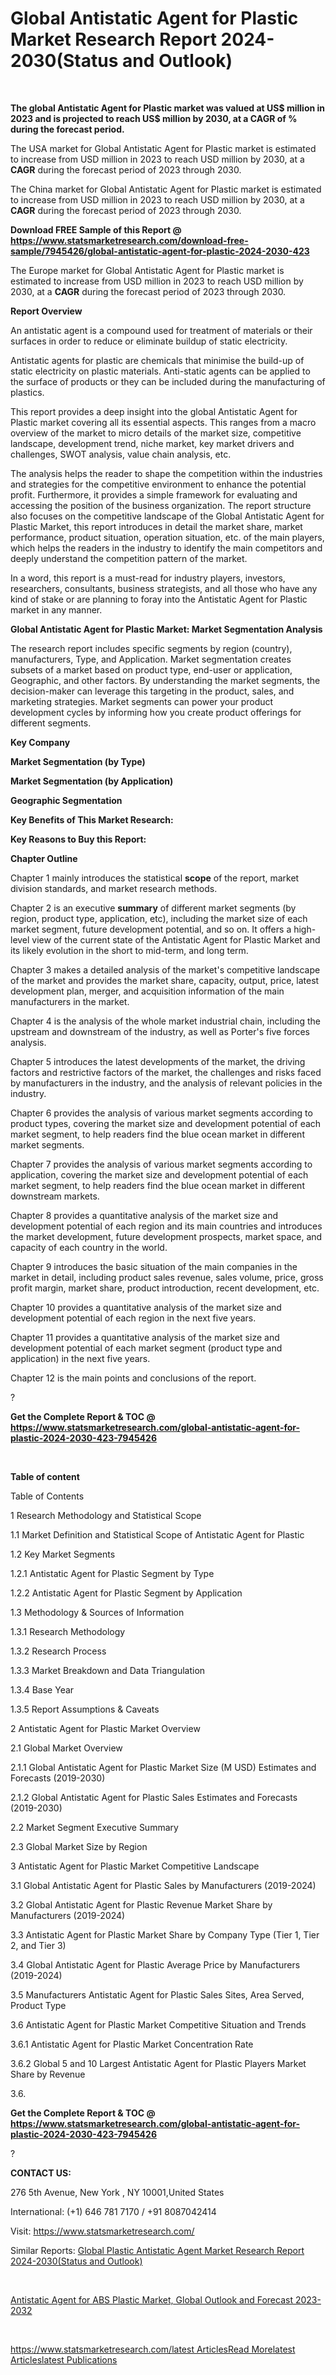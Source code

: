 <h1>Global Antistatic Agent for Plastic Market Research Report 2024-2030(Status and Outlook)</h1><br/><p><strong>The global Antistatic Agent for Plastic market was valued at US$ million in 2023 and is projected to reach US$ million by 2030, at a <strong>CAGR</strong> of % during the forecast period.</strong></p>
 
 
 
 <p>The USA market for Global Antistatic Agent for Plastic market is estimated to increase from USD million in 2023 to reach USD million by 2030, at a <strong>CAGR</strong> during the forecast period of 2023 through 2030.</p>
 
 
 
 <p>The China market for Global Antistatic Agent for Plastic market is estimated to increase from USD million in 2023 to reach USD million by 2030, at a <strong>CAGR</strong> during the forecast period of 2023 through 2030.</p>
 
 
 
 <p><strong>Download FREE Sample of this Report @ <a href="https://www.statsmarketresearch.com/download-free-sample/7945426/global-antistatic-agent-for-plastic-2024-2030-423">https://www.statsmarketresearch.com/download-free-sample/7945426/global-antistatic-agent-for-plastic-2024-2030-423</a></strong></p>
 
 
 
 <p>The Europe market for Global Antistatic Agent for Plastic market is estimated to increase from USD million in 2023 to reach USD million by 2030, at a <strong>CAGR</strong> during the forecast period of 2023 through 2030.</p>
 
 
 
 <p><strong>Report Overview</strong></p>
 
 
 
 <p>An antistatic agent is a compound used for treatment of materials or their surfaces in order to reduce or eliminate buildup of static electricity.</p>
 
 
 
 <p>Antistatic agents for plastic are chemicals that minimise the build-up of static electricity on plastic materials. Anti-static agents can be applied to the surface of products or they can be included during the manufacturing of plastics.</p>
 
 
 
 <p>This report provides a deep insight into the global Antistatic Agent for Plastic market covering all its essential aspects. This ranges from a macro overview of the market to micro details of the market size, competitive landscape, development trend, niche market, key market drivers and challenges, SWOT analysis, value chain analysis, etc.</p>
 
 
 
 <p>The analysis helps the reader to shape the competition within the industries and strategies for the competitive environment to enhance the potential profit. Furthermore, it provides a simple framework for evaluating and accessing the position of the business organization. The report structure also focuses on the competitive landscape of the Global Antistatic Agent for Plastic Market, this report introduces in detail the market share, market performance, product situation, operation situation, etc. of the main players, which helps the readers in the industry to identify the main competitors and deeply understand the competition pattern of the market.</p>
 
 
 
 <p>In a word, this report is a must-read for industry players, investors, researchers, consultants, business strategists, and all those who have any kind of stake or are planning to foray into the Antistatic Agent for Plastic market in any manner.</p>
 
 
 
 <p><strong>Global Antistatic Agent for Plastic Market: Market Segmentation Analysis</strong></p>
 
 
 
 <p>The research report includes specific segments by region (country), manufacturers, Type, and Application. Market segmentation creates subsets of a market based on product type, end-user or application, Geographic, and other factors. By understanding the market segments, the decision-maker can leverage this targeting in the product, sales, and marketing strategies. Market segments can power your product development cycles by informing how you create product offerings for different segments.</p>
 
 
 
 <p><strong>Key Company</strong></p>
 
 
 
 <p><strong>Market Segmentation (by Type)</strong></p>
 
 
 
 <p><strong>Market Segmentation (<strong>by Application</strong>)</strong></p>
 
 
 
 <p><strong>Geographic Segmentation</strong></p>
 
 
 
 <p><strong>Key Benefits of This Market Research:</strong></p>
 
 
 
 <p><strong>Key <strong>Reasons to Buy</strong> this Report:</strong></p>
 
 
 
 <p><strong>Chapter Outline</strong></p>
 
 
 
 <p>Chapter 1 mainly introduces the statistical <strong>scope</strong> of the report, market division standards, and market research methods.</p>
 
 
 
 <p>Chapter 2 is an executive <strong>summary</strong> of different market segments (by region, product type, application, etc), including the market size of each market segment, future development potential, and so on. It offers a high-level view of the current state of the Antistatic Agent for Plastic Market and its likely evolution in the short to mid-term, and long term.</p>
 
 
 
 <p>Chapter 3 makes a detailed analysis of the market&#39;s competitive landscape of the market and provides the market share, capacity, output, price, latest development plan, merger, and acquisition information of the main manufacturers in the market.</p>
 
 
 
 <p>Chapter 4 is the analysis of the whole market industrial chain, including the upstream and downstream of the industry, as well as Porter&#39;s five forces analysis.</p>
 
 
 
 <p>Chapter 5 introduces the latest developments of the market, the driving factors and restrictive factors of the market, the challenges and risks faced by manufacturers in the industry, and the analysis of relevant policies in the industry.</p>
 
 
 
 <p>Chapter 6 provides the analysis of various market segments according to product types, covering the market size and development potential of each market segment, to help readers find the blue ocean market in different market segments.</p>
 
 
 
 <p>Chapter 7 provides the analysis of various market segments according to application, covering the market size and development potential of each market segment, to help readers find the blue ocean market in different downstream markets.</p>
 
 
 
 <p>Chapter 8 provides a quantitative analysis of the market size and development potential of each region and its main countries and introduces the market development, future development prospects, market space, and capacity of each country in the world.</p>
 
 
 
 <p>Chapter 9 introduces the basic situation of the main companies in the market in detail, including product sales revenue, sales volume, price, gross profit margin, market share, product introduction, recent development, etc.</p>
 
 
 
 <p>Chapter 10 provides a quantitative analysis of the market size and development potential of each region in the next five years.</p>
 
 
 
 <p>Chapter 11 provides a quantitative analysis of the market size and development potential of each market segment (product type and application) in the next five years.</p>
 
 
 
 <p>Chapter 12 is the main points and conclusions of the report.</p>
 
 
 
 <p>? </p>
 
 
 
 <div><b>Get the Complete Report & TOC @ <a href="https://www.statsmarketresearch.com/global-antistatic-agent-for-plastic-2024-2030-423-7945426">https://www.statsmarketresearch.com/global-antistatic-agent-for-plastic-2024-2030-423-7945426</a></b></div>
 
 
 
 <p><br />
 
 <b>Table of content</b></p>
 
 
 
 <p>Table of Contents<br />
 
 1 Research Methodology and Statistical Scope<br />
 
 1.1 Market Definition and Statistical Scope of Antistatic Agent for Plastic<br />
 
 1.2 Key Market Segments<br />
 
 1.2.1 Antistatic Agent for Plastic Segment by Type<br />
 
 1.2.2 Antistatic Agent for Plastic Segment by Application<br />
 
 1.3 Methodology & Sources of Information<br />
 
 1.3.1 Research Methodology<br />
 
 1.3.2 Research Process<br />
 
 1.3.3 Market Breakdown and Data Triangulation<br />
 
 1.3.4 Base Year<br />
 
 1.3.5 Report Assumptions & Caveats<br />
 
 2 Antistatic Agent for Plastic Market Overview<br />
 
 2.1 Global Market Overview<br />
 
 2.1.1 Global Antistatic Agent for Plastic Market Size (M USD) Estimates and Forecasts (2019-2030)<br />
 
 2.1.2 Global Antistatic Agent for Plastic Sales Estimates and Forecasts (2019-2030)<br />
 
 2.2 Market Segment Executive Summary<br />
 
 2.3 Global Market Size by Region<br />
 
 3 Antistatic Agent for Plastic Market Competitive Landscape<br />
 
 3.1 Global Antistatic Agent for Plastic Sales by Manufacturers (2019-2024)<br />
 
 3.2 Global Antistatic Agent for Plastic Revenue Market Share by Manufacturers (2019-2024)<br />
 
 3.3 Antistatic Agent for Plastic Market Share by Company Type (Tier 1, Tier 2, and Tier 3)<br />
 
 3.4 Global Antistatic Agent for Plastic Average Price by Manufacturers (2019-2024)<br />
 
 3.5 Manufacturers Antistatic Agent for Plastic Sales Sites, Area Served, Product Type<br />
 
 3.6 Antistatic Agent for Plastic Market Competitive Situation and Trends<br />
 
 3.6.1 Antistatic Agent for Plastic Market Concentration Rate<br />
 
 3.6.2 Global 5 and 10 Largest Antistatic Agent for Plastic Players Market Share by Revenue<br />
 
 3.6.</p>
 
 
 
 <div><b>Get the Complete Report & TOC @ <a href="https://www.statsmarketresearch.com/global-antistatic-agent-for-plastic-2024-2030-423-7945426">https://www.statsmarketresearch.com/global-antistatic-agent-for-plastic-2024-2030-423-7945426</a></b></div>
 
 
 
 <p>? </p>
 
 
 
 <p><b>CONTACT US:</b><br />
 
 276 5th Avenue, New York , NY 10001,United States<br />
 
 International: (+1) 646 781 7170 / +91 8087042414<br />
 
 Visit: <a href="https://www.statsmarketresearch.com/">https://www.statsmarketresearch.com/</a><br />
 
 Similar Reports: <a href="https://www.statsmarketresearch.com/global-antistatic-agent-for-plastic-2024-2030-423-7945426">Global Plastic Antistatic Agent Market Research Report 2024-2030(Status and Outlook)</a><br />
 
 <br />
 
 <a href="https://www.statsmarketresearch.com/global-antistatic-agent-for-plastic-2024-2030-423-7945426">Antistatic Agent for ABS Plastic Market, Global Outlook and Forecast 2023-2032</a><br />
 
 <br />
 
 <a href="https://gyeongbokgung.com">https://www.statsmarketresearch.com/</a><a href="https://hallyeomaritime.com">latest Articles</a><a href="https://jingwansa.com">Read More</a><a href="https://nguoiviet.jp/">latest Articles</a><a href="https://www.intelmarketresearch.com/">latest Publications</a></p>